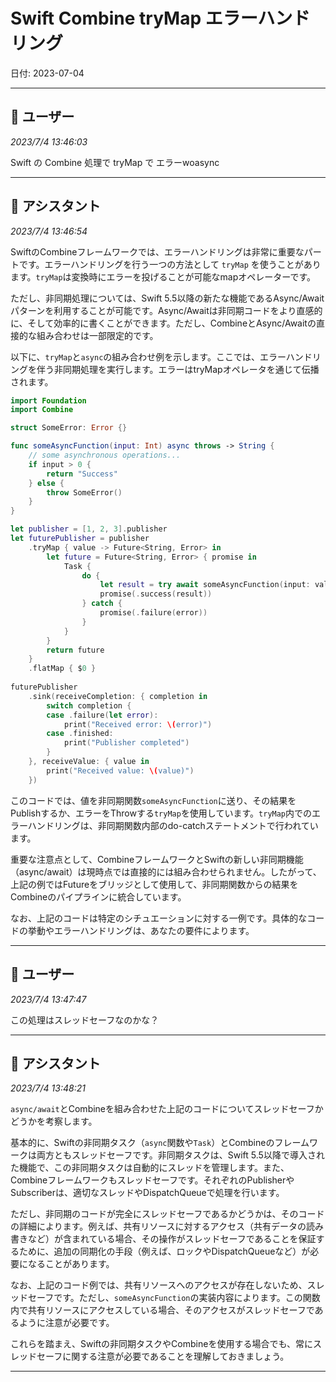 # Swift Combine tryMap エラーハンドリング

日付: 2023-07-04

---

## 👤 ユーザー
*2023/7/4 13:46:03*

Swift の Combine 処理で  tryMap で エラーwoasync

---

## 🤖 アシスタント
*2023/7/4 13:46:54*

SwiftのCombineフレームワークでは、エラーハンドリングは非常に重要なパートです。エラーハンドリングを行う一つの方法として `tryMap` を使うことがあります。`tryMap`は変換時にエラーを投げることが可能なmapオペレーターです。

ただし、非同期処理については、Swift 5.5以降の新たな機能であるAsync/Awaitパターンを利用することが可能です。Async/Awaitは非同期コードをより直感的に、そして効率的に書くことができます。ただし、CombineとAsync/Awaitの直接的な組み合わせは一部限定的です。

以下に、`tryMap`と`async`の組み合わせ例を示します。ここでは、エラーハンドリングを伴う非同期処理を実行します。エラーはtryMapオペレータを通じて伝播されます。

```swift
import Foundation
import Combine

struct SomeError: Error {}

func someAsyncFunction(input: Int) async throws -> String {
    // some asynchronous operations...
    if input > 0 {
        return "Success"
    } else {
        throw SomeError()
    }
}

let publisher = [1, 2, 3].publisher
let futurePublisher = publisher
    .tryMap { value -> Future<String, Error> in
        let future = Future<String, Error> { promise in
            Task {
                do {
                    let result = try await someAsyncFunction(input: value)
                    promise(.success(result))
                } catch {
                    promise(.failure(error))
                }
            }
        }
        return future
    }
    .flatMap { $0 }
    
futurePublisher
    .sink(receiveCompletion: { completion in
        switch completion {
        case .failure(let error):
            print("Received error: \(error)")
        case .finished:
            print("Publisher completed")
        }
    }, receiveValue: { value in
        print("Received value: \(value)")
    })
```

このコードでは、値を非同期関数`someAsyncFunction`に送り、その結果をPublishするか、エラーをThrowする`tryMap`を使用しています。`tryMap`内でのエラーハンドリングは、非同期関数内部のdo-catchステートメントで行われています。

重要な注意点として、CombineフレームワークとSwiftの新しい非同期機能（async/await）は現時点では直接的には組み合わせられません。したがって、上記の例ではFutureをブリッジとして使用して、非同期関数からの結果をCombineのパイプラインに統合しています。

なお、上記のコードは特定のシチュエーションに対する一例です。具体的なコードの挙動やエラーハンドリングは、あなたの要件によります。

---

## 👤 ユーザー
*2023/7/4 13:47:47*

この処理はスレッドセーフなのかな？

---

## 🤖 アシスタント
*2023/7/4 13:48:21*

`async/await`とCombineを組み合わせた上記のコードについてスレッドセーフかどうかを考察します。

基本的に、Swiftの非同期タスク（`async`関数や`Task`）とCombineのフレームワークは両方ともスレッドセーフです。非同期タスクは、Swift 5.5以降で導入された機能で、この非同期タスクは自動的にスレッドを管理します。また、Combineフレームワークもスレッドセーフです。それぞれのPublisherやSubscriberは、適切なスレッドやDispatchQueueで処理を行います。

ただし、非同期のコードが完全にスレッドセーフであるかどうかは、そのコードの詳細によります。例えば、共有リソースに対するアクセス（共有データの読み書きなど）が含まれている場合、その操作がスレッドセーフであることを保証するために、追加の同期化の手段（例えば、ロックやDispatchQueueなど）が必要になることがあります。

なお、上記のコード例では、共有リソースへのアクセスが存在しないため、スレッドセーフです。ただし、`someAsyncFunction`の実装内容によります。この関数内で共有リソースにアクセスしている場合、そのアクセスがスレッドセーフであるように注意が必要です。

これらを踏まえ、Swiftの非同期タスクやCombineを使用する場合でも、常にスレッドセーフに関する注意が必要であることを理解しておきましょう。

---
